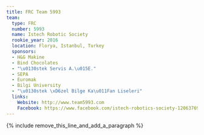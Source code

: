 ```yaml
---
title: FRC Team 5993
team:
  type: FRC
  number: 5993
  name: Istech Robotic Society
  rookie_year: 2016
  location: Florya, Istanbul, Turkey
  sponsors:
  - H&G Makine
  - Bind Chocolates
  - "\u0130stek Servis A.\u015E."
  - SEPA
  - Euromak
  - Bilgi University
  - "\u0130stek \xD6zel Bilge Ka\u011Fan Liseleri"
  links:
    Website: http://www.team5993.com
    Facebook: https://www.facebook.com/istech-robotics-society-1206376942711419
---
```


{% include remove_this_line_and_add_a_paragraph %}